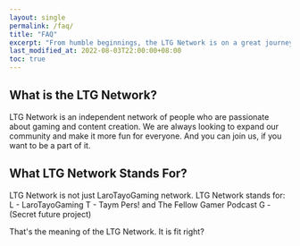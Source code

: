 ```yaml
---
layout: single
permalink: /faq/
title: "FAQ"
excerpt: "From humble beginnings, the LTG Network is on a great journey."
last_modified_at: 2022-08-03T22:00:00+08:00
toc: true
---
```


## What is the LTG Network?

LTG Network is an independent network of people who are passionate about gaming and content creation. We are always looking to expand our community and make it more fun for everyone. And you can join us, if you want to be a part of it.

## What LTG Network Stands For?

LTG Network is not just LaroTayoGaming network. LTG Network stands for:
L - LaroTayoGaming
T - Taym Pers! and The Fellow Gamer Podcast
G - (Secret future project)

That's the meaning of the LTG Network. It is fit right?


